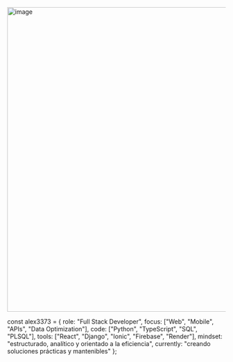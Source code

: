 <img width="1536" height="700" alt="image" src="https://github.com/user-attachments/assets/2a312cdd-a2e2-4dd4-a341-fbd03b4e7e65" />



const alex3373 = {
  role: "Full Stack Developer",
  focus: ["Web", "Mobile", "APIs", "Data Optimization"],
  code: ["Python", "TypeScript", "SQL", "PLSQL"],
  tools: ["React", "Django", "Ionic", "Firebase", "Render"],
  mindset: "estructurado, analítico y orientado a la eficiencia",
  currently: "creando soluciones prácticas y mantenibles"
};
